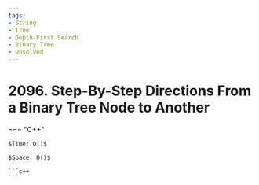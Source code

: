```yaml
---
tags:
- String
- Tree
- Depth-First Search
- Binary Tree
- Unsolved
---
```



# 2096. Step-By-Step Directions From a Binary Tree Node to Another

=== "C++"

    $Time: O()$

    $Space: O()$

    ```c++
    ```